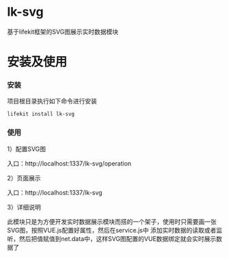 # lk-svg
基于lifekit框架的SVG图展示实时数据模块

# 安装及使用

### 安装

项目根目录执行如下命令进行安装

```
lifekit install lk-svg
``` 
 

### 使用

1）配置SVG图

入口：http://localhost:1337/lk-svg/operation 
 

2）页面展示

入口：http://localhost:1337/lk-svg

3）详细说明

  此模块只是为方便开发实时数据展示模块而搭的一个架子，使用时只需要画一张SVG图，按照VUE.js配置好属性，然后在service.js中
添加实时数据的读取或者监听，然后把值赋值到net.data中，这样SVG图配置的VUE数据绑定就会实时展示数据了
